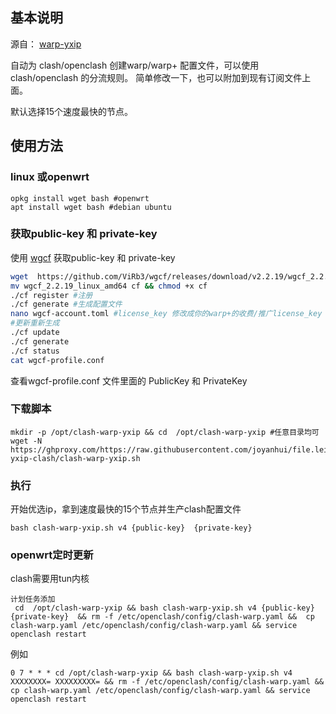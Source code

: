 ## 基本说明
源自： [warp-yxip](https://gitlab.com/Misaka-blog/warp-script/)

自动为 clash/openclash 创建warp/warp+ 配置文件，可以使用 clash/openclash 的分流规则。
简单修改一下，也可以附加到现有订阅文件上面。

默认选择15个速度最快的节点。  


## 使用方法 
### linux 或openwrt
```
opkg install wget bash #openwrt
apt install wget bash #debian ubuntu
```
###  获取public-key 和 private-key
使用 [wgcf](https://github.com/ViRb3/wgcf/) 获取public-key 和 private-key 

```bash
wget  https://github.com/ViRb3/wgcf/releases/download/v2.2.19/wgcf_2.2.19_linux_amd64 
mv wgcf_2.2.19_linux_amd64 cf && chmod +x cf
./cf register #注册
./cf generate #生成配置文件
nano wgcf-account.toml #license_key 修改成你的warp+的收费/推广license_key
#更新重新生成
./cf update
./cf generate
./cf status
cat wgcf-profile.conf
```
查看wgcf-profile.conf 文件里面的 PublicKey 和  PrivateKey 
### 下载脚本
```
mkdir -p /opt/clash-warp-yxip && cd  /opt/clash-warp-yxip #任意目录均可
wget -N https://ghproxy.com/https://raw.githubusercontent.com/joyanhui/file.leiyanhui.com/main/warp-yxip-clash/clash-warp-yxip.sh
```

### 执行
开始优选ip，拿到速度最快的15个节点并生产clash配置文件
```
bash clash-warp-yxip.sh v4 {public-key}  {private-key}
```

### openwrt定时更新
clash需要用tun内核
```
计划任务添加
 cd  /opt/clash-warp-yxip && bash clash-warp-yxip.sh v4 {public-key}  {private-key}  && rm -f /etc/openclash/config/clash-warp.yaml &&  cp clash-warp.yaml /etc/openclash/config/clash-warp.yaml && service openclash restart
```
例如
```
0 7 * * * cd /opt/clash-warp-yxip && bash clash-warp-yxip.sh v4 XXXXXXXX= XXXXXXXXX= && rm -f /etc/openclash/config/clash-warp.yaml && cp clash-warp.yaml /etc/openclash/config/clash-warp.yaml && service openclash restart

```
